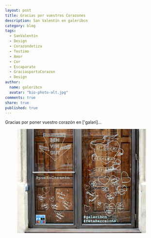 ```yaml
---
layout: post
title: Gracias por vuestros Corazones
description: San Valentín en galeribcn
category: blog
tags: 
  - SanValentín
  - Design
  - Corazondetiza
  - Testimo
  - Amor
  - Cor
  - Escaparate
  - GraciasportuCorazon
  - Design
author: 
  name: galeribcn
  avatar: "bio-photo-alt.jpg"
comments: true
share: true
published: true
---
```


Gracias por poner vuestro corazón en ['galəri]…

<figure>
	<a href="/images/Cor Resultado.jpg"><img src="/images/Cor Resultado.jpg" alt="San Valentin en galeribcn"></a>
</figure>

